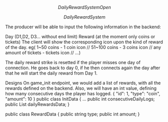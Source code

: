 $$
Daily Reward System
Open
$$

$$Daily Reward System$$

The producer will be able to input the following information in the backend:

Day (D1,D2, D3... without end limit)
Reward (at the moment only coins or tickets)
The client will show the corresponding icon upon the kind of reward of the day.
eg( 1~50 coins - 1 coin icon // 51~100 coins - 3 coins icon // any amount of
tickets - tickets icon // ...)

The daily reward strike is resetted if the player misses one day of connection.
He goes back to day 0, if he then connects again the day after that he will start
the daily reward from Day 1.

Designs
On game_init endpoint, we would add a list of rewards, with all the rewards defined
on the backend. Also, we will have an int value, defining how many consecutive days
the player has logged.
{
  "id": 1,
  "type": "coin",
  "amount": 10
}
public class InitData
{
    ...
    public int consecutiveDailyLogs;
    public List<RewardData> dailyRewardsData;
}

public class RewardData
{
    public string type;
    public int amount;
}







